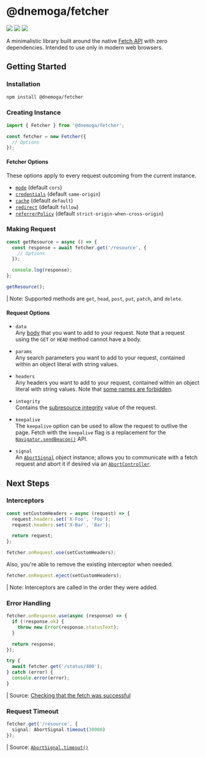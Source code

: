 # @dnemoga/fetcher
[![](https://img.shields.io/github/workflow/status/dnemoga/fetcher/Build%20Pipeline?label=Build%20Pipeline&style=flat-square)](https://github.com/dnemoga/fetcher/actions/workflows/build-pipeline.yml)
[![](https://img.shields.io/github/workflow/status/dnemoga/fetcher/Quality%20Gate?label=Quality%20Gate&style=flat-square)](https://github.com/dnemoga/fetcher/actions/workflows/quality-gate.yml)
[![](https://img.shields.io/codecov/c/github/dnemoga/fetcher?label=Code%20Coverage&style=flat-square)](https://app.codecov.io/gh/dnemoga/fetcher)

A minimalistic library built around the native [Fetch API](https://developer.mozilla.org/en-US/docs/Web/API/Fetch_API) with zero dependencies. Intended to use only in modern web browsers.

## Getting Started
### Installation
```sh
npm install @dnemoga/fetcher
```

### Creating Instance
```ts
import { Fetcher } from '@dnemoga/fetcher';

const fetcher = new Fetcher({
  // Options
});
```

#### Fetcher Options
These options apply to every request outcoming from the current instance.
  - [`mode`](https://developer.mozilla.org/en-US/docs/Web/API/Request/mode) (default `cors`)
  - [`credentials`](https://developer.mozilla.org/en-US/docs/Web/API/Request/credentials) (default `same-origin`)
  - [`cache`](https://developer.mozilla.org/en-US/docs/Web/API/Request/cache) (default `default`)
  - [`redirect`](https://developer.mozilla.org/en-US/docs/Web/API/Request/redirect) (default `follow`)
  - [`referrerPolicy`](https://developer.mozilla.org/en-US/docs/Web/API/Request/referrerPolicy) (default `strict-origin-when-cross-origin`)

### Making Request
```ts
const getResource = async () => {
  const response = await fetcher.get('/resource', {
    // Options
  });

  console.log(response);
};

getResource();
```

| Note: Supported methods are `get`, `head`, `post`, `put`, `patch`, and `delete`.

#### Request Options
  - `data`\
  Any [body](https://developer.mozilla.org/en-US/docs/Web/API/Fetch_API/Using_Fetch#body) that you want to add to your request. Note that a request using the `GET` or `HEAD` method cannot have a body.

  - `params`\
  Any search parameters you want to add to your request, contained within an object literal with string values.

  - `headers`\
  Any headers you want to add to your request, contained within an object literal with string values. Note that [some names are forbidden](https://developer.mozilla.org/en-US/docs/Glossary/Forbidden_header_name).

  - `integrity`\
  Contains the [subresource integrity](https://developer.mozilla.org/en-US/docs/Web/Security/Subresource_Integrity) value of the request.

  - `keepalive`\
  The `keepalive` option can be used to allow the request to outlive the page. Fetch with the `keepalive` flag is a replacement for the [`Navigator.sendBeacon()`](https://developer.mozilla.org/en-US/docs/Web/API/Navigator/sendBeacon) API.

  - `signal`\
  An [`AbortSignal`](https://developer.mozilla.org/en-US/docs/Web/API/AbortSignal) object instance; allows you to communicate with a fetch request and abort it if desired via an [`AbortController`](https://developer.mozilla.org/en-US/docs/Web/API/AbortController).

## Next Steps
### Interceptors
```ts
const setCustomHeaders = async (request) => {
  request.headers.set('X-Foo', 'Foo');
  request.headers.set('X-Bar', 'Bar');

  return request;
};

fetcher.onRequest.use(setCustomHeaders);
```

Also, you're able to remove the existing interceptor when needed.
```ts
fetcher.onRequest.eject(setCustomHeaders);
```

| Note: Interceptors are called in the order they were added.

### Error Handling
```ts
fetcher.onResponse.use(async (response) => {
  if (!response.ok) {
    throw new Error(response.statusText);
  }

  return response;
});

try {
  await fetcher.get('/status/400');
} catch (error) {
  console.error(error);
}
```

| Source: [Checking that the fetch was successful](https://developer.mozilla.org/en-US/docs/Web/API/Fetch_API/Using_Fetch#checking_that_the_fetch_was_successful)

### Request Timeout
```ts
fetcher.get('/resource', {
  signal: AbortSignal.timeout(30000)
});
```

| Source: [`AbortSignal.timeout()`](https://developer.mozilla.org/en-US/docs/Web/API/AbortSignal/timeout)
